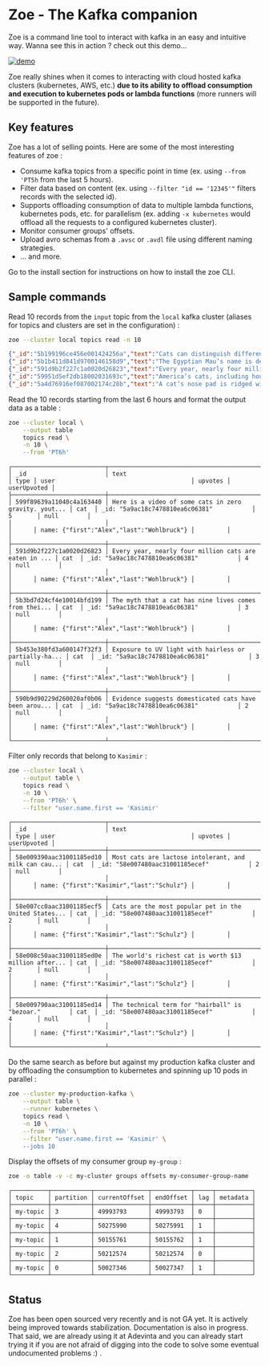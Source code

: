 # Zoe - The Kafka companion

Zoe is a command line tool to interact with kafka in an easy and intuitive way. Wanna see this in action ? check out this demo...

[![demo](https://asciinema.org/a/vSDNcUUaMMBkWxCSDD8u3s0No.svg)](https://asciinema.org/a/vSDNcUUaMMBkWxCSDD8u3s0No?speed=2.5&rows=35)

Zoe really shines when it comes to interacting with cloud hosted kafka clusters (kubernetes, AWS, etc.) **due to its ability to offload consumption and execution to kubernetes pods or lambda functions** (more runners will be supported in the future).

## Key features

Zoe has a lot of selling points. Here are some of the most interesting features of zoe :

- Consume kafka topics from a specific point in time (ex. using `--from 'PT5h` from the last 5 hours).
- Filter data based on content (ex. using `--filter "id == '12345'"` filters records with the selected id).
- Supports offloading consumption of data to multiple lambda functions, kubernetes pods, etc. for parallelism (ex. adding `-x kubernetes` would offload all the requests to a configured kubernetes cluster).
- Monitor consumer groups' offsets.
- Upload avro schemas from a `.avsc` or `.avdl` file using different naming strategies.
- ... and more.

Go to the install section for instructions on how to install the zoe CLI.

## Sample commands

Read 10 records from the `input` topic from the `local` kafka cluster (aliases for topics and clusters are set in the configuration) :

```bash tab="command"
zoe --cluster local topics read -n 10 
```

```json tab="output"
{"_id":"5b199196ce456e001424256a","text":"Cats can distinguish different flavors in water.","type":"cat","user":{"_id":"5a9ac18c7478810ea6c06381","name":{"first":"Alex","last":"Wohlbruck"}},"upvotes":6,"userUpvoted":null}
{"_id":"5b1b411d841d9700146158d9","text":"The Egyptian Mau’s name is derived from the Middle...","type":"cat","user":{"_id":"5a9ac18c7478810ea6c06381","name":{"first":"Alex","last":"Wohlbruck"}},"upvotes":5,"userUpvoted":null}
{"_id":"591d9b2f227c1a0020d26823","text":"Every year, nearly four million cats are eaten in ...","type":"cat","user":{"_id":"5a9ac18c7478810ea6c06381","name":{"first":"Alex","last":"Wohlbruck"}},"upvotes":4,"userUpvoted":null}
{"_id":"59951d5ef2db18002031693c","text":"America’s cats, including housecats that adventure...","type":"cat","user":{"_id":"5a9ac18c7478810ea6c06381","name":{"first":"Alex","last":"Wohlbruck"}},"upvotes":4,"userUpvoted":null}
{"_id":"5a4d76916ef087002174c28b","text":"A cat’s nose pad is ridged with a unique pattern, ...","type":"cat","user":{"_id":"5a9ac18c7478810ea6c06381","name":{"first":"Alex","last":"Wohlbruck"}},"upvotes":4,"userUpvoted":null}
```

Read the 10 records starting from the last 6 hours and format the output data as a table :

```bash tab="command"
zoe --cluster local \
    --output table
    topics read \
    -n 10 \
    --from 'PT6h'
```

```text tab="output"
┌──────────────────────────┬───────────────────────────────────────────────────────┬──────┬───────────────────────────────────────────┬─────────┬─────────────┐
│ _id                      │ text                                                  │ type │ user                                      │ upvotes │ userUpvoted │
├──────────────────────────┼───────────────────────────────────────────────────────┼──────┼───────────────────────────────────────────┼─────────┼─────────────┤
│ 599f89639a11040c4a163440 │ Here is a video of some cats in zero gravity. yout... │ cat  │ _id: "5a9ac18c7478810ea6c06381"           │ 5       │ null        │
│                          │                                                       │      │ name: {"first":"Alex","last":"Wohlbruck"} │         │             │
├──────────────────────────┼───────────────────────────────────────────────────────┼──────┼───────────────────────────────────────────┼─────────┼─────────────┤
│ 591d9b2f227c1a0020d26823 │ Every year, nearly four million cats are eaten in ... │ cat  │ _id: "5a9ac18c7478810ea6c06381"           │ 4       │ null        │
│                          │                                                       │      │ name: {"first":"Alex","last":"Wohlbruck"} │         │             │
├──────────────────────────┼───────────────────────────────────────────────────────┼──────┼───────────────────────────────────────────┼─────────┼─────────────┤
│ 5b3bd7d24cf4e10014bfd199 │ The myth that a cat has nine lives comes from thei... │ cat  │ _id: "5a9ac18c7478810ea6c06381"           │ 3       │ null        │
│                          │                                                       │      │ name: {"first":"Alex","last":"Wohlbruck"} │         │             │
├──────────────────────────┼───────────────────────────────────────────────────────┼──────┼───────────────────────────────────────────┼─────────┼─────────────┤
│ 5b453e380fd3a600147f32f3 │ Exposure to UV light with hairless or partially-ha... │ cat  │ _id: "5a9ac18c7478810ea6c06381"           │ 3       │ null        │
│                          │                                                       │      │ name: {"first":"Alex","last":"Wohlbruck"} │         │             │
├──────────────────────────┼───────────────────────────────────────────────────────┼──────┼───────────────────────────────────────────┼─────────┼─────────────┤
│ 590b9d90229d260020af0b06 │ Evidence suggests domesticated cats have been arou... │ cat  │ _id: "5a9ac18c7478810ea6c06381"           │ 2       │ null        │
│                          │                                                       │      │ name: {"first":"Alex","last":"Wohlbruck"} │         │             │
└──────────────────────────┴───────────────────────────────────────────────────────┴──────┴───────────────────────────────────────────┴─────────┴─────────────┘
```

Filter only records that belong to `Kasimir` :

```bash tab="command"
zoe --cluster local \
    --output table \
    topics read \
    -n 10 \
    --from 'PT6h' \
    --filter "user.name.first == 'Kasimir'
```

```text tab="output"
┌──────────────────────────┬───────────────────────────────────────────────────────┬──────┬───────────────────────────────────────────┬─────────┬─────────────┐
│ _id                      │ text                                                  │ type │ user                                      │ upvotes │ userUpvoted │
├──────────────────────────┼───────────────────────────────────────────────────────┼──────┼───────────────────────────────────────────┼─────────┼─────────────┤
│ 58e009390aac31001185ed10 │ Most cats are lactose intolerant, and milk can cau... │ cat  │ _id: "58e007480aac31001185ecef"           │ 2       │ null        │
│                          │                                                       │      │ name: {"first":"Kasimir","last":"Schulz"} │         │             │
├──────────────────────────┼───────────────────────────────────────────────────────┼──────┼───────────────────────────────────────────┼─────────┼─────────────┤
│ 58e007cc0aac31001185ecf5 │ Cats are the most popular pet in the United States... │ cat  │ _id: "58e007480aac31001185ecef"           │ 2       │ null        │
│                          │                                                       │      │ name: {"first":"Kasimir","last":"Schulz"} │         │             │
├──────────────────────────┼───────────────────────────────────────────────────────┼──────┼───────────────────────────────────────────┼─────────┼─────────────┤
│ 58e008c50aac31001185ed0e │ The world's richest cat is worth $13 million after... │ cat  │ _id: "58e007480aac31001185ecef"           │ 2       │ null        │
│                          │                                                       │      │ name: {"first":"Kasimir","last":"Schulz"} │         │             │
├──────────────────────────┼───────────────────────────────────────────────────────┼──────┼───────────────────────────────────────────┼─────────┼─────────────┤
│ 58e009790aac31001185ed14 │ The technical term for "hairball" is "bezoar."        │ cat  │ _id: "58e007480aac31001185ecef"           │ 4       │ null        │
│                          │                                                       │      │ name: {"first":"Kasimir","last":"Schulz"} │         │             │
└──────────────────────────┴───────────────────────────────────────────────────────┴──────┴───────────────────────────────────────────┴─────────┴─────────────┘
```

Do the same search as before but against my production kafka cluster and by offloading the consumption to kubernetes and spinning up 10 pods in parallel :

```bash tab="command"
zoe --cluster my-production-kafka \
    --output table \
    --runner kubernetes \
    topics read \
    -n 10 \
    --from 'PT6h' \
    --filter "user.name.first == 'Kasimir' \
    --jobs 10
```

Display the offsets of my consumer group `my-group` :

```bash tab="command"
zoe -o table -v -c my-cluster groups offsets my-consumer-group-name
```

```text tab="output"
┌──────────┬───────────┬───────────────┬───────────┬─────┬──────────┐
│ topic    │ partition │ currentOffset │ endOffset │ lag │ metadata │
├──────────┼───────────┼───────────────┼───────────┼─────┼──────────┤
│ my-topic │ 3         │ 49993793      │ 49993793  │ 0   │          │
├──────────┼───────────┼───────────────┼───────────┼─────┼──────────┤
│ my-topic │ 4         │ 50275990      │ 50275991  │ 1   │          │
├──────────┼───────────┼───────────────┼───────────┼─────┼──────────┤
│ my-topic │ 1         │ 50155761      │ 50155762  │ 1   │          │
├──────────┼───────────┼───────────────┼───────────┼─────┼──────────┤
│ my-topic │ 2         │ 50212574      │ 50212574  │ 0   │          │
├──────────┼───────────┼───────────────┼───────────┼─────┼──────────┤
│ my-topic │ 0         │ 50027346      │ 50027347  │ 1   │          │
└──────────┴───────────┴───────────────┴───────────┴─────┴──────────┘
```

## Status

Zoe has been open sourced very recently and is not GA yet. It is actively being improved towards stabilization. Documentation is also in progress. That said, we are already using it at Adevinta and you can already start trying it if you are not afraid of digging into the code to solve some eventual undocumented problems :) . 
